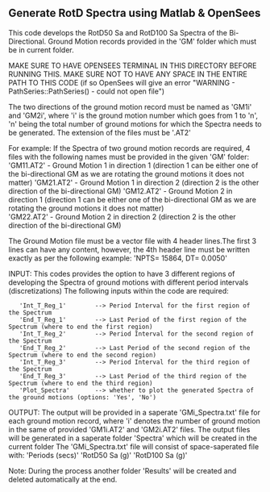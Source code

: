 ## Generate RotD Spectra using Matlab & OpenSees

This code develops the RotD50 Sa and RotD100 Sa Spectra of the Bi-Directional. Ground Motion records provided in the 'GM' folder which must be in current folder. 

MAKE SURE TO HAVE OPENSEES TERMINAL IN THIS DIRECTORY BEFORE RUNNING THIS. MAKE SURE NOT TO HAVE ANY SPACE IN THE ENTIRE PATH TO THIS CODE (if so OpenSees will give an error "WARNING - PathSeries::PathSeries() - could not open file")

The two directions of the ground motion record must be named as 'GM1i' and 'GM2i', where 'i' is the ground motion number which goes from 1 to 'n', 'n' being the total number of ground motions for which the Spectra needs to be generated. The extension of the files must be '.AT2'

For example: If the Spectra of two ground motion records are required, 4 files with the following names must be provided in the given 'GM' folder:
      'GM11.AT2' - Ground Motion 1 in direction 1 (direction 1 can be either one of the bi-directional GM as we are rotating the ground motions it does not matter) 
      'GM21.AT2' - Ground Motion 1 in direction 2 (direction 2 is the other direction of the bi-directional GM)
      'GM12.AT2' - Ground Motion 2 in direction 1 (direction 1 can be either one of the bi-directional GM as we are rotating the ground motions it does not matter)  
      'GM22.AT2' - Ground Motion 2 in direction 2 (direction 2 is the other direction of the bi-directional GM)
 

The Ground Motion file must be a vector file with 4 header lines.The first 3 lines can have any content, however, the 4th header line must be written exactly as per the following example: 
      'NPTS=  15864, DT= 0.0050'


INPUT:
This codes provides the option to have 3 different regions of developing the Spectra of ground motions with different period intervals (discretizations)
The following inputs within the code are required:
 
       'Int_T_Reg_1'        --> Period Interval for the first region of the Spectrum 
       'End_T_Reg_1'        --> Last Period of the first region of the Spectrum (where to end the first region)
       'Int_T_Reg_2'        --> Period Interval for the second region of the Spectrum 
       'End_T_Reg_2'        --> Last Period of the second region of the Spectrum (where to end the second region)
       'Int_T_Reg_3'        --> Period Interval for the third region of the Spectrum 
       'End_T_Reg_3'        --> Last Period of the third region of the Spectrum (where to end the third region)
       'Plot_Spectra'       --> whether to plot the generated Spectra of the ground motions (options: 'Yes', 'No')    
 
 
OUTPUT:
The output will be provided in a saperate 'GMi_Spectra.txt' file for each ground motion record, where 'i' denotes the number of ground motion in the same of provided 'GM1i.AT2' and 'GM2i.AT2' files. The output files will be generated in a saperate folder 'Spectra' which will be created in the current folder
The 'GMi_Spectra.txt' file will consist of space-saperated file with:
        'Periods (secs)' 'RotD50 Sa (g)' 'RotD100 Sa (g)' 
        

Note: During the process another folder 'Results' will be created and deleted automatically at the end.
